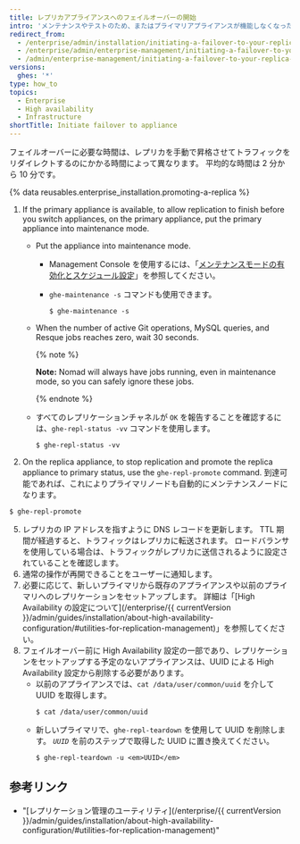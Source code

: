 ```yaml
---
title: レプリカアプライアンスへのフェイルオーバーの開始
intro: 'メンテナンスやテストのため、またはプライマリアプライアンスが機能しなくなった場合は、コマンドラインを使用して {% data variables.product.prodname_ghe_server %} レプリカアプライアンスにフェイルオーバーできます。'
redirect_from:
  - /enterprise/admin/installation/initiating-a-failover-to-your-replica-appliance
  - /enterprise/admin/enterprise-management/initiating-a-failover-to-your-replica-appliance
  - /admin/enterprise-management/initiating-a-failover-to-your-replica-appliance
versions:
  ghes: '*'
type: how_to
topics:
  - Enterprise
  - High availability
  - Infrastructure
shortTitle: Initiate failover to appliance
---
```


フェイルオーバーに必要な時間は、レプリカを手動で昇格させてトラフィックをリダイレクトするのにかかる時間によって異なります。 平均的な時間は 2 分から 10 分です。

{% data reusables.enterprise_installation.promoting-a-replica %}

1. If the primary appliance is available, to allow replication to finish before you switch appliances, on the primary appliance, put the primary appliance into maintenance mode.

    - Put the appliance into maintenance mode.

       - Management Console を使用するには、「[メンテナンスモードの有効化とスケジュール設定](/enterprise/admin/guides/installation/enabling-and-scheduling-maintenance-mode/)」を参照してください。

       - `ghe-maintenance -s` コマンドも使用できます。
         ```shell
         $ ghe-maintenance -s
         ```

   - When the number of active Git operations, MySQL queries, and Resque jobs reaches zero, wait 30 seconds.

      {% note %}

      **Note:** Nomad will always have jobs running, even in maintenance mode, so you can safely ignore these jobs.

      {% endnote %}

   - すべてのレプリケーションチャネルが `OK` を報告することを確認するには、`ghe-repl-status -vv` コマンドを使用します。

      ```shell
      $ ghe-repl-status -vv
      ```

4. On the replica appliance, to stop replication and promote the replica appliance to primary status, use the `ghe-repl-promote` command. 到達可能であれば、これによりプライマリノードも自動的にメンテナンスノードになります。
  ```shell
  $ ghe-repl-promote
  ```
5. レプリカの IP アドレスを指すように DNS レコードを更新します。 TTL 期間が経過すると、トラフィックはレプリカに転送されます。 ロードバランサを使用している場合は、トラフィックがレプリカに送信されるように設定されていることを確認します。
6. 通常の操作が再開できることをユーザーに通知します。
7. 必要に応じて、新しいプライマリから既存のアプライアンスや以前のプライマリへのレプリケーションをセットアップします。 詳細は「[High Availability の設定について](/enterprise/{{ currentVersion }}/admin/guides/installation/about-high-availability-configuration/#utilities-for-replication-management)」を参照してください。
8. フェイルオーバー前に High Availability 設定の一部であり、レプリケーションをセットアップする予定のないアプライアンスは、UUID による High Availability 設定から削除する必要があります。
    - 以前のアプライアンスでは、`cat /data/user/common/uuid` を介して UUID を取得します。
      ```shell
      $ cat /data/user/common/uuid
      ```
    - 新しいプライマリで、`ghe-repl-teardown` を使用して UUID を削除します。 *`UUID`* を前のステップで取得した UUID に置き換えてください。
      ```shell
      $ ghe-repl-teardown -u <em>UUID</em>
      ```

## 参考リンク

- "[レプリケーション管理のユーティリティ](/enterprise/{{ currentVersion }}/admin/guides/installation/about-high-availability-configuration/#utilities-for-replication-management)"
